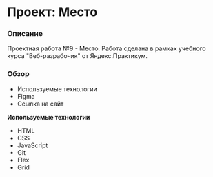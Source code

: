 # Проект: Место

### Описание

Проектная работа №9 - Место. Работа сделана в рамках учебного курса "Веб-разрабочик" от Яндекс.Практикум. 

### Обзор

* Используемые технологии
* Figma
* Ссылка на сайт

**Используемые технологии**

* HTML
* CSS
* JavaScript
* Git
* Flex
* Grid

